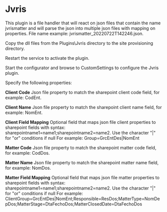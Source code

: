 ﻿# Jvris

This plugin is a file handler that will react on json files that contain the name jvrismatter and will parse the json into multiple json files with mapping on properties.
File name example: jvrismatter_20220722T142246.json.

Copy the dll files from the Plugins\Jvris directory to the site provisioning directory.  

Restart the service to activate the plugin.

Start the configurator and browse to CustomSettings to configure the Jvris plugin.

Specify the following properties:

**Client Code**
Json file property to match the sharepoint client code field, for example: CodEnt.

**Client Name**
Json file property to match the sharepoint client name field, for example: NomEnt.

**Client Field Mapping**
Optional field that maps json file client properties to sharepoint fields with syntax: sharepointname1=name1;sharepointname2=name2.
Use the character "|" for "or" conditions if null
For example: Group=GrcEntDes|NomEnt

**Matter Code**
Json file property to match the sharepoint matter code field, for example: CodDos.

**Matter Name**
Json file property to match the sharepoint matter name field, for example: NomDos.

**Matter Field Mapping**
Optional field that maps json file matter properties to sharepoint fields with syntax: sharepointname1=name1;sharepointname2=name2.
Use the character "|" for "or" conditions if null
For example: ClientGroup=GrcEntDes|NomEnt;Responsible=ResDos;MatterType=NomDepDos;MatterStage=DtaFechoDos;MatterClosedDate=DtaFechoDos
